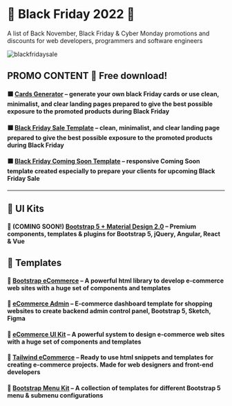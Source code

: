 
# 🖤 Black Friday 2022 🖤
A list of Back November, Black Friday & Cyber Monday promotions and discounts for web developers, programmers and software engineers

![blackfridaysale](https://user-images.githubusercontent.com/40147294/143610612-17152669-6ea2-41d1-bbe5-996b1e1fafa2.png)

## PROMO CONTENT 🎁 Free download!

#### ⬛ [Cards Generator](https://mdbootstrap.com/bf/promo-content/) – generate your own black Friday cards or use clean, minimalist, and clear landing pages prepared to give the best possible exposure to the promoted products during Black Friday

#### ⬛ [Black Friday Sale Template](https://mdbootstrap.com/snippets/standard/mdbootstrap/3408573) – clean, minimalist, and clear landing page prepared to give the best possible exposure to the promoted products during Black Friday

#### ⬛ [Black Friday Coming Soon Template](https://mdbootstrap.com/snippets/standard/mdbootstrap/3420553) – responsive Coming Soon template created especially to prepare your clients for upcoming Black Friday Sale

-------------

## 🛒 UI Kits

#### 💸 (COMING SOON!) [Bootstrap 5 + Material Design 2.0](https://mdbootstrap.com/pro/) – Premium components, templates & plugins for Bootstrap 5, jQuery, Angular, React & Vue

## 🛒 Templates

#### 💸 [Bootstrap eCommerce](https://mdbootstrap.com/docs/standard/templates/pro/bootstrap-ecommerce/) – A powerful html library to develop e-commerce web sites with a huge set of components and templates

#### 💸 [eCommerce Admin](https://mdbootstrap.com/docs/standard/templates/pro/admin-ecommerce/) – E-commerce dashboard template for shopping websites to create backend admin control panel, Bootstrap 5, Sketch, Figma

#### 💸 [eCommerce UI Kit](https://mdbootstrap.com/docs/standard/templates/pro/uikit-ecommerce/) – A powerful system to design e-commerce web sites with a huge set of components and templates

#### 💸 [Tailwind eCommerce](https://mdbootstrap.com/docs/standard/templates/pro/tailwind-ecommerce/) – Ready to use html snippets and templates for creating e-commerce projects. Made for web designers and front-end developers

#### 💸 [Bootstrap Menu Kit](https://mdbootstrap.com/docs/standard/templates/pro/menu-kit/) – A collection of templates for different Bootstrap 5 menu & submenu configurations
